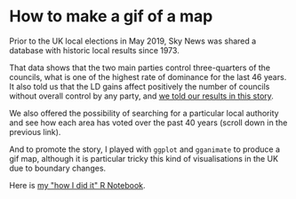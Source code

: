 # How to make a gif of a map

Prior to the UK local elections in May 2019, Sky News was shared a database with historic local results since 1973.

That data shows that the two main parties control three-quarters of the councils, what is one of the highest rate of dominance for the last 46 years. It also told us that the LD gains affect positively the number of councils without overall control by any party, and [we told our results in this story](https://news.sky.com/story/local-elections-see-how-your-area-has-voted-over-the-past-40-years-11707933).

We also offered the possibility of searching for a particular local authority and see how each area has voted over the past 40 years (scroll down in the previous link).

And to promote the story, I played with `ggplot` and `gganimate` to produce a gif map, although it is particular tricky this kind of visualisations in the UK due to boundary changes. 

Here is [my "how I did it" R Notebook](http://rpubs.com/Carmen_Aguilar/gif_map_localelections).
